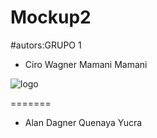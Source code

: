 # Mockup2

#autors:GRUPO 1
- Ciro Wagner Mamani Mamani

<img src="logo.png" alt="logo"/>

=======
- Alan Dagner Quenaya Yucra
